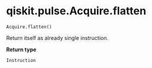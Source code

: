 # qiskit.pulse.Acquire.flatten

`Acquire.flatten()`

Return itself as already single instruction.

**Return type**

`Instruction`

